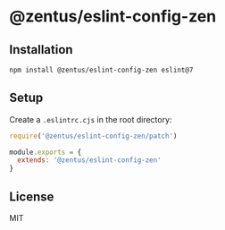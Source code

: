# @zentus/eslint-config-zen

## Installation
```bash
npm install @zentus/eslint-config-zen eslint@7
```

## Setup
Create a `.eslintrc.cjs` in the root directory:

```javascript
require('@zentus/eslint-config-zen/patch')

module.exports = {
  extends: '@zentus/eslint-config-zen'
}
```

## License

MIT
